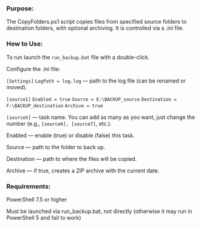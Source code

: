 ### Purpose:

The CopyFolders.ps1 script copies files from specified source folders to destination folders, with optional archiving. It is controlled via a .ini file.

### How to Use:

To run launch the `run_backup.bat` file with a double-click.

Configure the .ini file:

`[Settings]`
`LogPath = log.log`  — path to the log file (can be renamed or moved).

`[source1]`
`Enabled = true`
`Source = E:\BACKUP_source`
`Destination = F:\BACKUP_destination`
`Archive = true`

`[sourceX]` — task name. You can add as many as you want, just change the number (e.g., `[source6], [source7]`, etc.).

Enabled — enable (true) or disable (false) this task.

Source — path to the folder to back up.

Destination — path to where the files will be copied.

Archive — if true, creates a ZIP archive with the current date.

### Requirements:

PowerShell 7.5 or higher

Must be launched via run_backup.bat, not directly (otherwise it may run in PowerShell 5 and fail to work)

